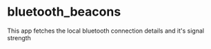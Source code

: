 # bluetooth_beacons
This app fetches the local bluetooth connection details and it's signal strength
